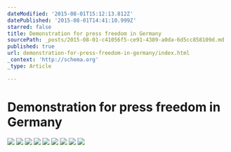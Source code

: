 ```yaml
---
dateModified: '2015-08-01T15:12:13.812Z'
datePublished: '2015-08-01T14:41:10.999Z'
starred: false
title: Demonstration for press freedom in Germany
sourcePath: _posts/2015-08-01-c41056f5-ce91-4389-a0da-6d5cc858109d.md
published: true
url: demonstration-for-press-freedom-in-germany/index.html
_context: 'http://schema.org'
_type: Article

---
```

# Demonstration for press freedom in Germany
![](https://the-grid-user-content.s3-us-west-2.amazonaws.com/a25c2de1-ecb3-4c91-ba57-b588df020303.jpg)
![](https://the-grid-user-content.s3-us-west-2.amazonaws.com/56352be6-6601-4074-be4c-3c7427900bfd.jpg)
![](https://the-grid-user-content.s3-us-west-2.amazonaws.com/df3f21ad-e371-467f-b642-b873cb56667f.jpg)
![](https://the-grid-user-content.s3-us-west-2.amazonaws.com/c034fbb7-e614-4c81-b279-cd6ad2900ff1.jpg)
![](https://the-grid-user-content.s3-us-west-2.amazonaws.com/80e1b33d-605b-49bb-87f6-c15367c700a3.jpg)
![](https://the-grid-user-content.s3-us-west-2.amazonaws.com/8d74bbb5-a057-42b3-8bd2-c13bd4437db8.jpg)
![](https://the-grid-user-content.s3-us-west-2.amazonaws.com/e3ca5b60-a176-4dea-9a46-bada9f215c22.jpg)
![](https://the-grid-user-content.s3-us-west-2.amazonaws.com/03e9c7d4-cf32-4cf2-b833-7dd653984026.jpg)
![](https://the-grid-user-content.s3-us-west-2.amazonaws.com/949176ad-3c28-4878-a800-a1c2af7334bb.jpg)
